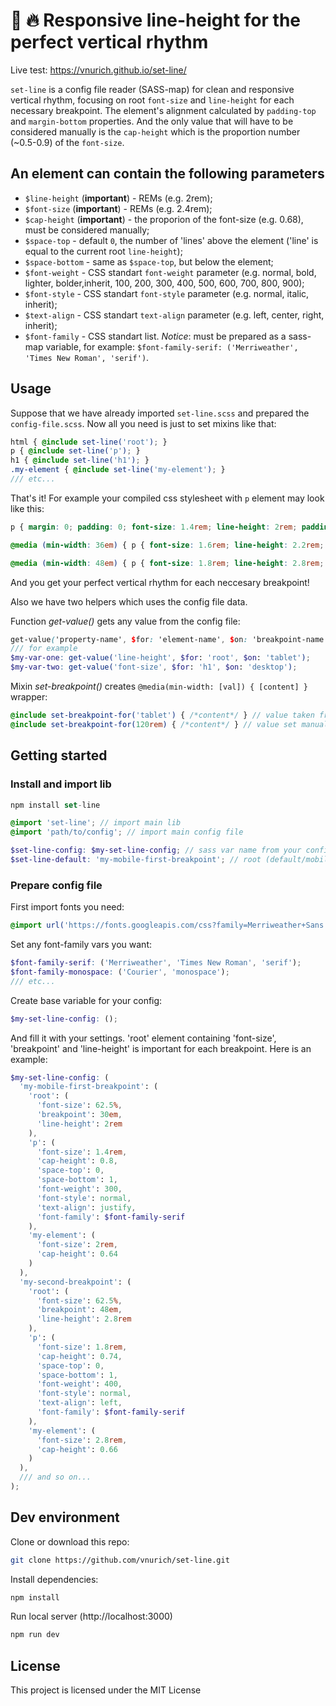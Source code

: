 # :memo: :fire: Responsive line-height for the perfect vertical rhythm

Live test: https://vnurich.github.io/set-line/

`set-line` is a config file reader (SASS-map) for clean and responsive vertical rhythm, focusing on root ```font-size``` and ```line-height``` for each necessary breakpoint. The element's alignment calculated by ```padding-top``` and ```margin-bottom``` properties. And the only value that will have to be considered manually is the ```cap-height``` which is the proportion number (~0.5-0.9) of the ```font-size```.

## An element can contain the following parameters

*	```$line-height``` (**important**) - REMs (e.g. 2rem);
* ```$font-size``` (**important**) - REMs (e.g. 2.4rem);
* ```$cap-height``` (**important**) - the proporion of the font-size (e.g. 0.68), must be considered manually;
* ```$space-top``` - default ```0```, the number of 'lines' above the element ('line' is equal to the current root ```line-height```);
* ```$space-bottom``` - same as ```$space-top```, but below the element;
* ```$font-weight``` - CSS standart ```font-weight``` parameter (e.g. normal, bold, lighter, bolder,inherit, 100, 200, 300, 400, 500, 600, 700, 800, 900);
* ```$font-style``` - CSS standart ```font-style``` parameter (e.g. normal, italic, inherit);
* ```$text-align``` - CSS standart ```text-align``` parameter (e.g. left, center, right, inherit);
* ```$font-family``` - CSS standart list. *Notice*: must be prepared as a sass-map variable, for example: `$font-family-serif: ('Merriweather', 'Times New Roman', 'serif')`.

## Usage

Suppose that we have already imported ```set-line.scss``` and prepared the ```config-file.scss```. Now all you need is just to set mixins like that:

```scss
html { @include set-line('root'); }
p { @include set-line('p'); }
h1 { @include set-line('h1'); }
.my-element { @include set-line('my-element'); }
/// etc...
```

That's it! For example your compiled css stylesheet with ```p``` element may look like this:

```css
p { margin: 0; padding: 0; font-size: 1.4rem; line-height: 2rem; padding-top: 0.4rem; margin-bottom: 1.6rem; }

@media (min-width: 36em) { p { font-size: 1.6rem; line-height: 2.2rem; padding-top: 0.44rem; margin-bottom: 1.76rem; text-align: left; } }

@media (min-width: 48em) { p { font-size: 1.8rem; line-height: 2.8rem; padding-top: 0.728rem; margin-bottom: 2.072rem; } }
```
And you get your perfect vertical rhythm for each neccesary breakpoint!

Also we have two helpers which uses the config file data.

Function *get-value()* gets any value from the config file:
```scss
get-value('property-name', $for: 'element-name', $on: 'breakpoint-name');
/// for example
$my-var-one: get-value('line-height', $for: 'root', $on: 'tablet');
$my-var-two: get-value('font-size', $for: 'h1', $on: 'desktop');
```

Mixin *set-breakpoint()* creates `@media(min-width: [val]) { [content] }` wrapper:
```scss
@include set-breakpoint-for('tablet') { /*content*/ } // value taken from the config file
@include set-breakpoint-for(120rem) { /*content*/ } // value set manually. Can be rem/em/px
```

## Getting started

### Install and import lib

```javascript
npm install set-line
```

```scss
@import 'set-line'; // import main lib
@import 'path/to/config'; // import main config file

$set-line-config: $my-set-line-config; // sass var name from your config file 
$set-line-default: 'my-mobile-first-breakpoint'; // root (default/mobile-first) device name from your config file
```

### Prepare config file

First import fonts you need:
```scss
@import url('https://fonts.googleapis.com/css?family=Merriweather+Sans:300,300i,400,400i,700,700i,800,800i');
```

Set any font-family vars you want:
```scss
$font-family-serif: ('Merriweather', 'Times New Roman', 'serif');
$font-family-monospace: ('Courier', 'monospace');
/// etc...
```

Create base variable for your config:
```scss
$my-set-line-config: ();
```

And fill it with your settings. 'root' element containing 'font-size', 'breakpoint' and 'line-height' is important for each breakpoint. Here is an example:
```scss
$my-set-line-config: (
  'my-mobile-first-breakpoint': (
    'root': (
      'font-size': 62.5%,
      'breakpoint': 30em,
      'line-height': 2rem
    ),
    'p': (
      'font-size': 1.4rem,
      'cap-height': 0.8,
      'space-top': 0,
      'space-bottom': 1,
      'font-weight': 300,
      'font-style': normal,
      'text-align': justify,
      'font-family': $font-family-serif
    ),
    'my-element': (
      'font-size': 2rem,
      'cap-height': 0.64
    )
  ),
  'my-second-breakpoint': (
    'root': (
      'font-size': 62.5%,
      'breakpoint': 48em,
      'line-height': 2.8rem
    ),
    'p': (
      'font-size': 1.8rem,
      'cap-height': 0.74,
      'space-top': 0,
      'space-bottom': 1,
      'font-weight': 400,
      'font-style': normal,
      'text-align': left,
      'font-family': $font-family-serif
    ),
    'my-element': (
      'font-size': 2.8rem,
      'cap-height': 0.66
    )
  ),
  /// and so on...
);
```

## Dev environment

Clone or download this repo:
```bash
git clone https://github.com/vnurich/set-line.git
```

Install dependencies:
```bash
npm install
```

Run local server (http://localhost:3000)
```bash
npm run dev
```

## License
This project is licensed under the MIT License
